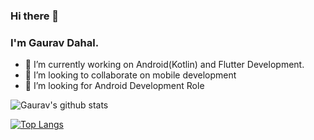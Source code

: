 ### Hi there 👋

### I'm Gaurav Dahal.

- 🔭 I’m currently working on Android(Kotlin) and Flutter Development.
- 👯 I’m looking to collaborate on mobile development
- 🤔 I’m looking for Android Development Role


![Gaurav's github stats](https://github-readme-stats.vercel.app/api?username=gaurav822&show_icons=true&theme=radical)

[![Top Langs](https://github-readme-stats.vercel.app/api/top-langs/?username=gaurav822&layout=compact)](https://github.com/anuraghazra/github-readme-stats)
